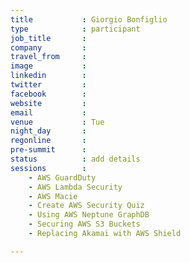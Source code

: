```yaml
---
title           : Giorgio Bonfiglio
type            : participant
job_title       :
company         :
travel_from     :
image           :
linkedin        :
twitter         :
facebook        :
website         :
email           :
venue           : Tue
night_day       :
regonline       :
pre-summit      :
status          : add details
sessions        :
    - AWS GuardDuty
    - AWS Lambda Security
    - AWS Macie
    - Create AWS Security Quiz
    - Using AWS Neptune GraphDB
    - Securing AWS S3 Buckets
    - Replacing Akamai with AWS Shield

---
```


<!-- put more details about participant here -->
